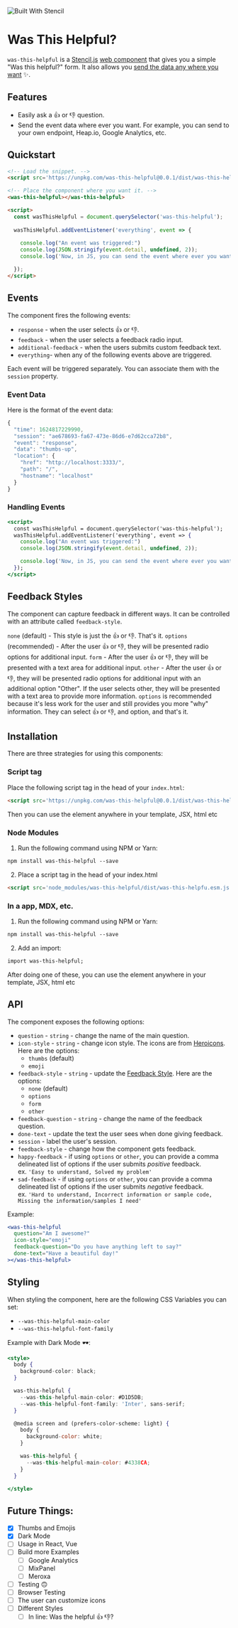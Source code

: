 ![Built With Stencil](https://img.shields.io/badge/-Built%20With%20Stencil-16161d.svg?logo=data%3Aimage%2Fsvg%2Bxml%3Bbase64%2CPD94bWwgdmVyc2lvbj0iMS4wIiBlbmNvZGluZz0idXRmLTgiPz4KPCEtLSBHZW5lcmF0b3I6IEFkb2JlIElsbHVzdHJhdG9yIDE5LjIuMSwgU1ZHIEV4cG9ydCBQbHVnLUluIC4gU1ZHIFZlcnNpb246IDYuMDAgQnVpbGQgMCkgIC0tPgo8c3ZnIHZlcnNpb249IjEuMSIgaWQ9IkxheWVyXzEiIHhtbG5zPSJodHRwOi8vd3d3LnczLm9yZy8yMDAwL3N2ZyIgeG1sbnM6eGxpbms9Imh0dHA6Ly93d3cudzMub3JnLzE5OTkveGxpbmsiIHg9IjBweCIgeT0iMHB4IgoJIHZpZXdCb3g9IjAgMCA1MTIgNTEyIiBzdHlsZT0iZW5hYmxlLWJhY2tncm91bmQ6bmV3IDAgMCA1MTIgNTEyOyIgeG1sOnNwYWNlPSJwcmVzZXJ2ZSI%2BCjxzdHlsZSB0eXBlPSJ0ZXh0L2NzcyI%2BCgkuc3Qwe2ZpbGw6I0ZGRkZGRjt9Cjwvc3R5bGU%2BCjxwYXRoIGNsYXNzPSJzdDAiIGQ9Ik00MjQuNywzNzMuOWMwLDM3LjYtNTUuMSw2OC42LTkyLjcsNjguNkgxODAuNGMtMzcuOSwwLTkyLjctMzAuNy05Mi43LTY4LjZ2LTMuNmgzMzYuOVYzNzMuOXoiLz4KPHBhdGggY2xhc3M9InN0MCIgZD0iTTQyNC43LDI5Mi4xSDE4MC40Yy0zNy42LDAtOTIuNy0zMS05Mi43LTY4LjZ2LTMuNkgzMzJjMzcuNiwwLDkyLjcsMzEsOTIuNyw2OC42VjI5Mi4xeiIvPgo8cGF0aCBjbGFzcz0ic3QwIiBkPSJNNDI0LjcsMTQxLjdIODcuN3YtMy42YzAtMzcuNiw1NC44LTY4LjYsOTIuNy02OC42SDMzMmMzNy45LDAsOTIuNywzMC43LDkyLjcsNjguNlYxNDEuN3oiLz4KPC9zdmc%2BCg%3D%3D&colorA=16161d&style=flat-square)

# Was This Helpful?

`was-this-helpful` is a [Stencil.js](http://stenciljs.com) [web component](https://www.webcomponents.org/) that gives you a simple "Was this helpful?" form.  It also allows you [send the data any where you want]() ✨. 

## Features

- Easily ask a 👍 or 👎 question.
- Send the event data where ever you want. For example, you can send to your own endpoint, Heap.io, Google Analytics, etc.

## Quickstart

```html
<!-- Load the snippet. -->
<script src='https://unpkg.com/was-this-helpful@0.0.1/dist/was-this-helpful.esm.js'></script>

<!-- Place the component where you want it. -->
<was-this-helpful></was-this-helpful>

<script>
  const wasThisHelpful = document.querySelector('was-this-helpful');
  
  wasThisHelpful.addEventListener('everything', event => {
    
    console.log("An event was triggered:")
    console.log(JSON.stringify(event.detail, undefined, 2));
    console.log('Now, in JS, you can send the event where ever you want. 🤘')

  });
</script>
```

## Events

The component fires the following events:

- `response` - when the user selects 👍 or 👎.
- `feedback` - when the user selects a feedback radio input.
- `additional-feedback` - when the users submits custom feedback text.
- `everything`- when any of the following events above are triggered.

Each event will be triggered separately. You can associate them with the `session` property.

### Event Data

Here is the format of the event data:

```jsx
{
  "time": 1624817229990,
  "session": "ae678693-fa67-473e-86d6-e7d62cca72b8",
  "event": "response",
  "data": "thumbs-up",
  "location": {
    "href": "http://localhost:3333/",
    "path": "/",
    "hostname": "localhost"
  }
}
```

### Handling Events

```jsx
<script>
  const wasThisHelpful = document.querySelector('was-this-helpful');
  wasThisHelpful.addEventListener('everything', event => {
    console.log("An event was triggered:")
    console.log(JSON.stringify(event.detail, undefined, 2));

    console.log('Now, in JS, you can send the event where ever you want. 🤘')
  });
</script>
```

## Feedback Styles

The component can capture feedback in different ways. It can be controlled with an attribute called `feedback-style`.

`none` (default) - This style is just the 👍 or 👎. That's it. 
`options` (recommended) - After the user 👍 or 👎, they will be presented radio options for additional input.
`form` - After the user 👍 or 👎, they will be presented with a text area for additional input.
`other` - After the user 👍 or 👎, they will be presented radio options for additional input with an additional option "Other". If the user selects other, they will be presented with a text area to provide more information.
`options` is recommended because it's less work for the user and still provides you more "why" information. They can select 👍 or 👎, and option, and that's it. 

## Installation

There are three strategies for using this components:

### **Script tag**

Place the following script tag  in the head of your `index.html`:

```html
<script src='https://unpkg.com/was-this-helpful@0.0.1/dist/was-this-helpful.esm.js'></script>
```

Then you can use the element anywhere in your template, JSX, html etc

### **Node Modules**

1. Run the following command using NPM or Yarn:

```html
npm install was-this-helpful --save
```

2. Place a script tag in the head of your index.html

```html
<script src='node_modules/was-this-helpful/dist/was-this-helpfu.esm.js'></script>
```

### **In a app, MDX, etc.**

1. Run the following command using NPM or Yarn:

```html
npm install was-this-helpful --save
```

2. Add an import:

```html
import was-this-helpful;
```

After doing one of these,  you can use the element anywhere in your template, JSX, html etc

## API

The component exposes the following options:

- `question` - `string` - change the name of the main question. 
- `icon-style` - `string` - change icon style. The icons are from [Heroicons](https://heroicons.com/). Here are the options:  
  - `thumbs` (default)  
  - `emoji`  
- `feedback-style` - `string` - update the [Feedback Style](). Here are the options:  
  - `none` (default)  
  - `options`  
  - `form`  
  - `other`  
- `feedback-question` - `string` - change the name of the feedback question.  
- `done-text` - update the text the user sees when done giving feedback.  
- `session` - label the user's session.  
- `feedback-style` - change how the component gets feedback.    
- `happy-feedback` - if using `options` or `other`, you can provide a comma delineated list of options if the user submits *positive* feedback.   
    ex. `'Easy to understand, Solved my problem'`  
- `sad-feedback` - if using `options` or `other`, you can provide a comma delineated list of options if the user submits *negative* feedback.   
    ex. `'Hard to understand, Incorrect information or sample code, Missing the information/samples I need'`  

Example:

```jsx
<was-this-helpful 
  question="Am I awesome?"
  icon-style="emoji"
  feedback-question="Do you have anything left to say?"
  done-text="Have a beautiful day!"
></was-this-helpful>
```

## Styling

When styling the component, here are the following CSS Variables you can set:

- `--was-this-helpful-main-color` 
- `--was-this-helpful-font-family`

Example with Dark Mode 🕶️:

```jsx
<style>
  body {
    background-color: black;
  }

  was-this-helpful {
    --was-this-helpful-main-color: #D1D5DB;
    --was-this-helpful-font-family: 'Inter', sans-serif;
  }

  @media screen and (prefers-color-scheme: light) {
    body {
      background-color: white;
    }

    was-this-helpful {
      --was-this-helpful-main-color: #4338CA;
    }
  }

</style>
```

## Future Things:

- [x]  Thumbs and Emojis
- [x]  Dark Mode
- [ ]  Usage in React, Vue
- [ ]  Build more Examples
    - [ ]  Google Analytics
    - [ ]  MixPanel
    - [ ]  Meroxa
- [ ]  Testing 🙃
- [ ]  Browser Testing
- [ ]  The user can customize icons
- [ ]  Different Styles
    - [ ]  In line: Was the helpful 👍  👎?